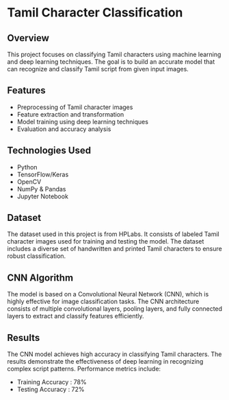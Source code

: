 # Tamil Character Classification

## Overview

This project focuses on classifying Tamil characters using machine learning and deep learning techniques. The goal is to build an accurate model that can recognize and classify Tamil script from given input images.

## Features

- Preprocessing of Tamil character images
- Feature extraction and transformation
- Model training using deep learning techniques
- Evaluation and accuracy analysis

## Technologies Used

- Python
- TensorFlow/Keras
- OpenCV
- NumPy & Pandas
- Jupyter Notebook

## Dataset

The dataset used in this project is from HPLabs. It consists of labeled Tamil character images used for training and testing the model. The dataset includes a diverse set of handwritten and printed Tamil characters to ensure robust classification.

## CNN Algorithm

The model is based on a Convolutional Neural Network (CNN), which is highly effective for image classification tasks. The CNN architecture consists of multiple convolutional layers, pooling layers, and fully connected layers to extract and classify features efficiently.

## Results

The CNN model achieves high accuracy in classifying Tamil characters. The results demonstrate the effectiveness of deep learning in recognizing complex script patterns. Performance metrics include:

- Training Accuracy : 78%
- Testing Accuracy : 72%
